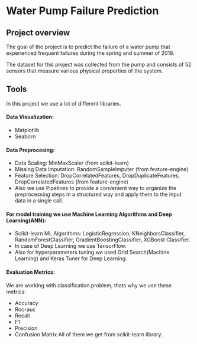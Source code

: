 # Water Pump Failure Prediction
## Project overview
The goal of the project is to predict the failure of a water pump that experienced frequent failures during the spring and summer of 2018.

The dataset for this project was collected from the pump and consists of 52 sensors that measure various physical properties of the system.

## Tools
In this project we use a lot of different libraries.
#### Data Visualization:
- Matplotlib
- Seaborn
#### Data Preprocesing:
- Data Scaling: MinMaxScaler (from scikit-learn)
- Missing Data Imputation: RandomSampleImputer (from feature-engine)
- Feature Selection: DropCorrelatedFeatures, DropDuplicateFeatures, DropCorrelatedFeatures (from feature-engine)
- Also we use Pipelines to provide a convenient way to organize the preprocessing steps in a structured way and apply them to the input data in a single call.
#### For model training we use Machine Learning Algorithms and Deep Learning(ANN):
- Scikit-learn ML Algorithms: LogisticRegression, KNeighborsClassifier, RandomForestClassifier, GradientBoostingClassifier, XGBoost Classifier.
- In case of Deep Learning we use TensorFlow.
- Also for hyperparameters tuning we used Grid Search(Machine Learning) and Keras Tuner for Deep Learning.
#### Evaluation Metrics:
We are working with classification problem, thats why we use these metrics:
- Accuracy
- Roc-auc
- Recall
- F1
- Precision
- Confusion Matrix
All of them we get from scikit-learn library.
